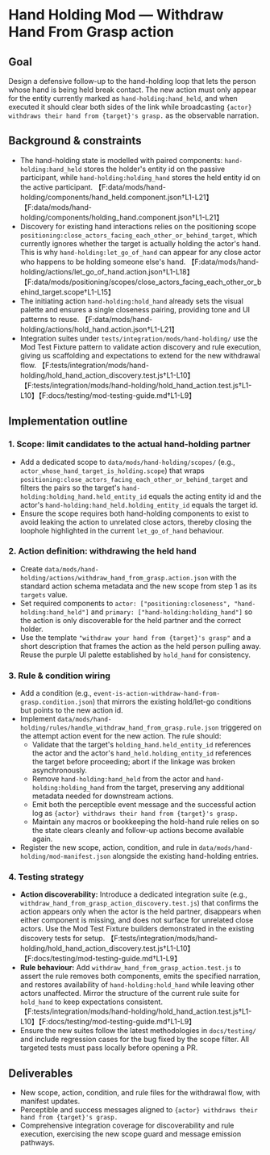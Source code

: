# Hand Holding Mod — Withdraw Hand From Grasp action

## Goal
Design a defensive follow-up to the hand-holding loop that lets the person whose hand is being held break contact. The new action must only appear for the entity currently marked as `hand-holding:hand_held`, and when executed it should clear both sides of the link while broadcasting `{actor} withdraws their hand from {target}'s grasp.` as the observable narration.

## Background & constraints
- The hand-holding state is modelled with paired components: `hand-holding:hand_held` stores the holder's entity id on the passive participant, while `hand-holding:holding_hand` stores the held entity id on the active participant. 【F:data/mods/hand-holding/components/hand_held.component.json†L1-L21】【F:data/mods/hand-holding/components/holding_hand.component.json†L1-L21】
- Discovery for existing hand interactions relies on the positioning scope `positioning:close_actors_facing_each_other_or_behind_target`, which currently ignores whether the target is actually holding the actor's hand. This is why `hand-holding:let_go_of_hand` can appear for any close actor who happens to be holding someone else's hand. 【F:data/mods/hand-holding/actions/let_go_of_hand.action.json†L1-L18】【F:data/mods/positioning/scopes/close_actors_facing_each_other_or_behind_target.scope†L1-L15】
- The initiating action `hand-holding:hold_hand` already sets the visual palette and ensures a single closeness pairing, providing tone and UI patterns to reuse. 【F:data/mods/hand-holding/actions/hold_hand.action.json†L1-L21】
- Integration suites under `tests/integration/mods/hand-holding/` use the Mod Test Fixture pattern to validate action discovery and rule execution, giving us scaffolding and expectations to extend for the new withdrawal flow. 【F:tests/integration/mods/hand-holding/hold_hand_action_discovery.test.js†L1-L10】【F:tests/integration/mods/hand-holding/hold_hand_action.test.js†L1-L10】【F:docs/testing/mod-testing-guide.md†L1-L9】

## Implementation outline

### 1. Scope: limit candidates to the actual hand-holding partner
- Add a dedicated scope to `data/mods/hand-holding/scopes/` (e.g., `actor_whose_hand_target_is_holding.scope`) that wraps `positioning:close_actors_facing_each_other_or_behind_target` and filters the pairs so the target's `hand-holding:holding_hand.held_entity_id` equals the acting entity id and the actor's `hand-holding:hand_held.holding_entity_id` equals the target id.
- Ensure the scope requires both hand-holding components to exist to avoid leaking the action to unrelated close actors, thereby closing the loophole highlighted in the current `let_go_of_hand` behaviour.

### 2. Action definition: withdrawing the held hand
- Create `data/mods/hand-holding/actions/withdraw_hand_from_grasp.action.json` with the standard action schema metadata and the new scope from step 1 as its `targets` value.
- Set required components to `actor: ["positioning:closeness", "hand-holding:hand_held"]` and `primary: ["hand-holding:holding_hand"]` so the action is only discoverable for the held partner and the correct holder.
- Use the template `"withdraw your hand from {target}'s grasp"` and a short description that frames the action as the held person pulling away. Reuse the purple UI palette established by `hold_hand` for consistency.

### 3. Rule & condition wiring
- Add a condition (e.g., `event-is-action-withdraw-hand-from-grasp.condition.json`) that mirrors the existing hold/let-go conditions but points to the new action id.
- Implement `data/mods/hand-holding/rules/handle_withdraw_hand_from_grasp.rule.json` triggered on the attempt action event for the new action. The rule should:
  - Validate that the target's `holding_hand.held_entity_id` references the actor and the actor's `hand_held.holding_entity_id` references the target before proceeding; abort if the linkage was broken asynchronously.
  - Remove `hand-holding:hand_held` from the actor and `hand-holding:holding_hand` from the target, preserving any additional metadata needed for downstream actions.
  - Emit both the perceptible event message and the successful action log as `{actor} withdraws their hand from {target}'s grasp.`
  - Maintain any macros or bookkeeping the hold-hand rule relies on so the state clears cleanly and follow-up actions become available again.
- Register the new scope, action, condition, and rule in `data/mods/hand-holding/mod-manifest.json` alongside the existing hand-holding entries.

### 4. Testing strategy
- **Action discoverability:** Introduce a dedicated integration suite (e.g., `withdraw_hand_from_grasp_action_discovery.test.js`) that confirms the action appears only when the actor is the held partner, disappears when either component is missing, and does not surface for unrelated close actors. Use the Mod Test Fixture builders demonstrated in the existing discovery tests for setup. 【F:tests/integration/mods/hand-holding/hold_hand_action_discovery.test.js†L1-L10】【F:docs/testing/mod-testing-guide.md†L1-L9】
- **Rule behaviour:** Add `withdraw_hand_from_grasp_action.test.js` to assert the rule removes both components, emits the specified narration, and restores availability of `hand-holding:hold_hand` while leaving other actors unaffected. Mirror the structure of the current rule suite for `hold_hand` to keep expectations consistent. 【F:tests/integration/mods/hand-holding/hold_hand_action.test.js†L1-L10】【F:docs/testing/mod-testing-guide.md†L1-L9】
- Ensure the new suites follow the latest methodologies in `docs/testing/` and include regression cases for the bug fixed by the scope filter. All targeted tests must pass locally before opening a PR.

## Deliverables
- New scope, action, condition, and rule files for the withdrawal flow, with manifest updates.
- Perceptible and success messages aligned to `{actor} withdraws their hand from {target}'s grasp.`
- Comprehensive integration coverage for discoverability and rule execution, exercising the new scope guard and message emission pathways.
